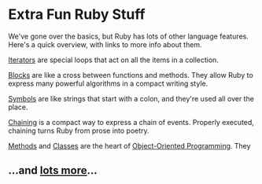 # Extra Fun Ruby Stuff

We've gone over the basics, but Ruby has lots of other language features. Here's a quick overview, with links to more info about them.

[Iterators](/lessons/ruby_blocks/iterators) are special loops that act on all the items in a collection.

[Blocks](/lessons/ruby_blocks) are like a cross between functions and methods. They allow Ruby to express many powerful algorithms in a compact writing style.

[Symbols](/lessons/ruby_basics/symbols) are like strings that start with a colon, and they're used all over the place. 

[Chaining](/lessons/ruby_basics/chaining) is a compact way to express a chain of events. Properly executed, chaining turns Ruby from prose into poetry.

[Methods](/lessons/ruby_objects/objects#behavior) and [Classes](/lessons/ruby_objects/classes) are the heart of [Object-Oriented Programming](https://en.wikipedia.org/wiki/Object-oriented_programming). They  

## ...and [lots more](/lessons)...


